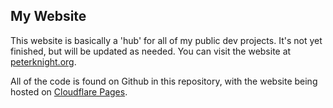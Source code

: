 ## My Website

This website is basically a 'hub' for all of my public dev projects. It's not yet finished, but will be updated as needed. You can visit the website at [peterknight.org](https://peterknight.org).

All of the code is found on Github in this repository, with the website being hosted on [Cloudflare Pages](https://pages.cloudflare.com/).
